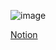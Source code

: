 ![image](https://github.com/happymink/lol_munchul/assets/71982555/d926eec2-fa55-4703-9514-48f517a1497c)

[Notion](https://www.notion.so/LOL_-424a5bb15ef84217adc0b841fea6b29f?pvs=4)
